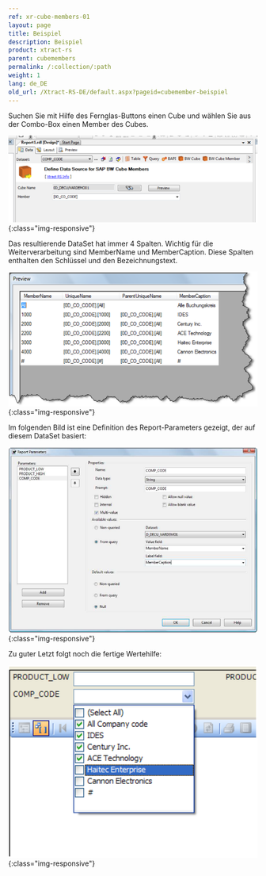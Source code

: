 ```yaml
---
ref: xr-cube-members-01
layout: page
title: Beispiel
description: Beispiel
product: xtract-rs
parent: cubemembers
permalink: /:collection/:path
weight: 1
lang: de_DE
old_url: /Xtract-RS-DE/default.aspx?pageid=cubemember-beispiel
---
```


Suchen Sie mit Hilfe des Fernglas-Buttons einen Cube und wählen Sie aus der Combo-Box einen Member des Cubes.

![CubeMembers-Example-001](/img/content/CubeMembers-Example-001.png){:class="img-responsive"}


Das resultierende DataSet hat immer 4 Spalten. Wichtig für die Weiterverarbeitung sind MemberName und MemberCaption. Diese Spalten enthalten den Schlüssel und den Bezeichnungstext.

![CubeMembers-Example-002](/img/content/CubeMembers-Example-002.png){:class="img-responsive"}


Im folgenden Bild ist eine Definition des Report-Parameters gezeigt, der auf diesem DataSet basiert:

![CubeMembers-Example-003](/img/content/CubeMembers-Example-003.png){:class="img-responsive"}

Zu guter Letzt folgt noch die fertige Wertehilfe:

![CubeMembers-Example-004](/img/content/CubeMembers-Example-004.png){:class="img-responsive"}